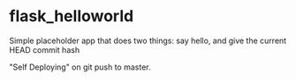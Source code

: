 # flask_helloworld
Simple placeholder app that does two things: say hello, and give the current HEAD commit hash

"Self Deploying" on git push to master.
